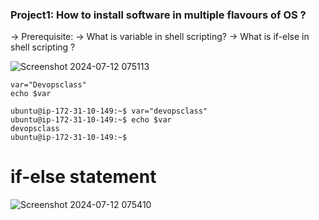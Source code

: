 ### Project1: How to install software in multiple flavours of OS ?
-> Prerequisite: 
-> What is variable in shell scripting? 
-> What is if-else in shell scripting ?


![Screenshot 2024-07-12 075113](https://github.com/user-attachments/assets/fdaea161-aa66-4a94-bd58-179f656dc7be)

```
var="Devopsclass"
echo $var
```

```
ubuntu@ip-172-31-10-149:~$ var="devopsclass"
ubuntu@ip-172-31-10-149:~$ echo $var
devopsclass
ubuntu@ip-172-31-10-149:~$
```
# if-else statement 

![Screenshot 2024-07-12 075410](https://github.com/user-attachments/assets/a524e4ef-a784-45e9-9a59-7c872a11d586)
